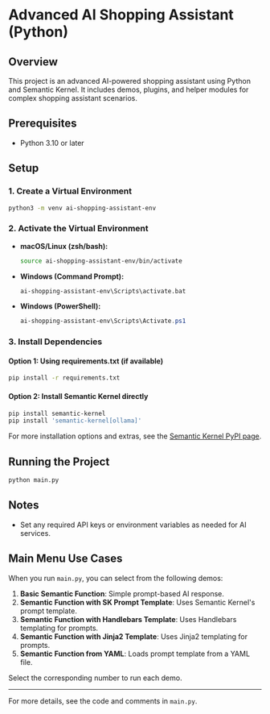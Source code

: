 # Advanced AI Shopping Assistant (Python)

## Overview
This project is an advanced AI-powered shopping assistant using Python and Semantic Kernel. It includes demos, plugins, and helper modules for complex shopping assistant scenarios.

## Prerequisites
- Python 3.10 or later

## Setup

### 1. Create a Virtual Environment
```zsh
python3 -m venv ai-shopping-assistant-env
```

### 2. Activate the Virtual Environment
- **macOS/Linux (zsh/bash):**
  ```zsh
  source ai-shopping-assistant-env/bin/activate
  ```
- **Windows (Command Prompt):**
  ```cmd
  ai-shopping-assistant-env\Scripts\activate.bat
  ```
- **Windows (PowerShell):**
  ```powershell
  ai-shopping-assistant-env\Scripts\Activate.ps1
  ```

### 3. Install Dependencies
#### Option 1: Using requirements.txt (if available)
```zsh
pip install -r requirements.txt
```
#### Option 2: Install Semantic Kernel directly
```zsh
pip install semantic-kernel
pip install 'semantic-kernel[ollama]'
```
For more installation options and extras, see the [Semantic Kernel PyPI page](https://pypi.org/project/semantic-kernel/).

## Running the Project
```zsh
python main.py
```

## Notes
- Set any required API keys or environment variables as needed for AI services.

## Main Menu Use Cases

When you run `main.py`, you can select from the following demos:

1. **Basic Semantic Function**: Simple prompt-based AI response.
2. **Semantic Function with SK Prompt Template**: Uses Semantic Kernel's prompt template.
3. **Semantic Function with Handlebars Template**: Uses Handlebars templating for prompts.
4. **Semantic Function with Jinja2 Template**: Uses Jinja2 templating for prompts.
5. **Semantic Function from YAML**: Loads prompt template from a YAML file.

Select the corresponding number to run each demo.

---

For more details, see the code and comments in `main.py`.

